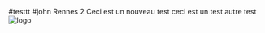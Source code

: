 #testtt
#john
Rennes 2
Ceci est un nouveau test
ceci est un test
autre test
![logo](https://intranet.univ-rennes2.fr/sites/default/files/resize/UHB/SERVICE-COMMUNICATION/logor2-noir-150x147.png)
